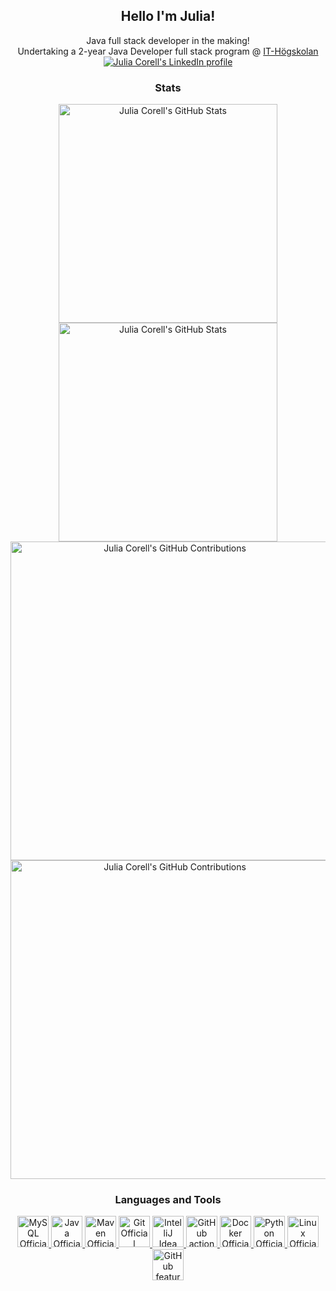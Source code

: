 <section>
  <h1 align='center' xmlns="http://www.w3.org/1999/html">
    Hello I'm Julia!
  </h1>
  <div align='center'>
    Java full stack developer in the making!<br>
    Undertaking a 2-year Java Developer full stack program @
    <a href='https://www.iths.se/'>IT-Högskolan</a>
  </div>
  <div align='center'>
    <a href="https://www.linkedin.com/in/julia-lereb%C3%A4ck-corell/">
      <img src="https://img.shields.io/badge/LinkedIn-0077B5?style=for-the-badge&logo=linkedin&logoColor=white"
           alt="Julia Corell's LinkedIn profile"/>
    </a>
  </div>
</section>
<section>
  <h3 align='center'>
    Stats
  </h3>
  <div align='center'>
    <a href="https://github.com/jLereback#gh-dark-mode-only">
      <img
          src="https://github-readme-stats.vercel.app/api?username=jLereback&show_icons=true&title_color=ff757f&text_color=f8f8f8&icon_color=599dff&bg_color=222436&hide_border=true#gh-dark-mode-only"
          width="350" alt="Julia Corell's GitHub Stats">
    </a>
    <a href="https://github.com/jLereback#gh-light-mode-only">
      <img
          src="https://github-readme-stats.vercel.app/api?username=jLereback&show_icons=true&theme=vue#gh-light-mode-only"
          width="350" alt="Julia Corell's GitHub Stats">
    </a>
  </div>
  <div align='center'>
    <a href="https://github.com/jLereback#gh-dark-mode-only">
      <img
          src="https://github-profile-summary-cards.vercel.app/api/cards/profile-details?username=jLereback&theme=moonlight#gh-dark-mode-only"
          width="510" alt="Julia Corell's GitHub Contributions">
    </a>
    <a href="https://github.com/jLereback#gh-light-mode-only">
      <img
          src="https://github-profile-summary-cards.vercel.app/api/cards/profile-details?username=jLereback&theme=vue#gh-light-mode-only"
          width="510" alt="Julia Corell's GitHub Contributions">
    </a>
  </div>
</section>
<section>
  <h3 align='center'>
    Languages and Tools
  </h3>
  <div align="center">
    <a href="https://www.mysql.com/">
      <img src="https://skillicons.dev/icons?i=mysql&theme=dark"
           width="50" height="50" alt="MySQL Official website">
    </a>
    <a href="https://www.java.com/">
      <img src="https://skillicons.dev/icons?i=java&theme=dark"
           width="50" height="50" alt="Java Official website">
    </a>
    <a href="https://maven.apache.org/">
      <img src="https://skillicons.dev/icons?i=maven&theme=dark"
           width="50" height="50" alt="Maven Official website">
    </a>
    <a href="https://git-scm.com/">
      <img src="https://skillicons.dev/icons?i=git"
           width="50" height="50" alt="Git Official website">
    </a>
    <a href="https://www.jetbrains.com/idea/">
      <img src="https://skillicons.dev/icons?i=idea&theme=dark"
           width="50" height="50" alt="IntelliJ Idea website">
    </a>
    <a href="https://github.com/features/actions">
      <img src="https://skillicons.dev/icons?i=githubactions&theme=dark"
           width="50" height="50" alt="GitHub actions ">
    </a>
    <a href="https://www.docker.com/">
      <img src="https://skillicons.dev/icons?i=docker"
           width="50" height="50" border="#60be86" alt="Docker Official website">
    </a>
    <a href="https://www.python.org/">
      <img src="https://skillicons.dev/icons?i=python&theme=dark"
           width="50" height="50" alt="Python Official website">
    </a>
    <a href="https://www.linux.org/">
      <img src="https://skillicons.dev/icons?i=linux&theme=dark"
           width="50" height="50" alt="Linux Official website">
    </a>
    <a href="https://github.com/features">
      <img src="https://skillicons.dev/icons?i=github&theme=dark"
           width="50" height="50" alt="GitHub features">
    </a>
  </div>
</section>
